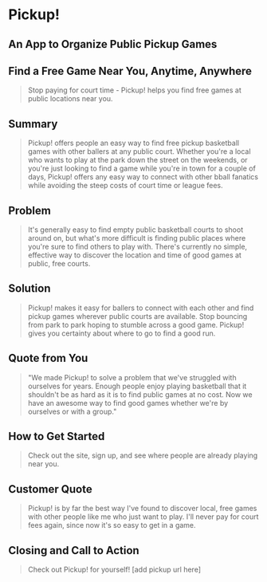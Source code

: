 # Pickup! #

<!-- 
> This material was originally posted [here](http://www.quora.com/What-is-Amazons-approach-to-product-development-and-product-management). It is reproduced here for posterities sake.

There is an approach called "working backwards" that is widely used at Amazon. They work backwards from the customer, rather than starting with an idea for a product and trying to bolt customers onto it. While working backwards can be applied to any specific product decision, using this approach is especially important when developing new products or features.

For new initiatives a product manager typically starts by writing an internal press release announcing the finished product. The target audience for the press release is the new/updated product's customers, which can be retail customers or internal users of a tool or technology. Internal press releases are centered around the customer problem, how current solutions (internal or external) fail, and how the new product will blow away existing solutions.

If the benefits listed don't sound very interesting or exciting to customers, then perhaps they're not (and shouldn't be built). Instead, the product manager should keep iterating on the press release until they've come up with benefits that actually sound like benefits. Iterating on a press release is a lot less expensive than iterating on the product itself (and quicker!).

If the press release is more than a page and a half, it is probably too long. Keep it simple. 3-4 sentences for most paragraphs. Cut out the fat. Don't make it into a spec. You can accompany the press release with a FAQ that answers all of the other business or execution questions so the press release can stay focused on what the customer gets. My rule of thumb is that if the press release is hard to write, then the product is probably going to suck. Keep working at it until the outline for each paragraph flows. 

Oh, and I also like to write press-releases in what I call "Oprah-speak" for mainstream consumer products. Imagine you're sitting on Oprah's couch and have just explained the product to her, and then you listen as she explains it to her audience. That's "Oprah-speak", not "Geek-speak".

Once the project moves into development, the press release can be used as a touchstone; a guiding light. The product team can ask themselves, "Are we building what is in the press release?" If they find they're spending time building things that aren't in the press release (overbuilding), they need to ask themselves why. This keeps product development focused on achieving the customer benefits and not building extraneous stuff that takes longer to build, takes resources to maintain, and doesn't provide real customer benefit (at least not enough to warrant inclusion in the press release).
 -->
 
## An App to Organize Public Pickup Games ##
<!-- > Name the product in a way the reader (i.e. your target customers) will understand. -->

## Find a Free Game Near You, Anytime, Anywhere ##
  > Stop paying for court time - Pickup! helps you find free games at public locations near you. 

<!-- > Describe who the market for the product is and what benefit they get. One sentence only underneath the title. -->

## Summary ##
<!-- > Give a summary of the product and the benefit. Assume the reader will not read anything else so make this paragraph good. -->
  > Pickup! offers people an easy way to find free pickup basketball games with other ballers at any public court. Whether you're a local who wants to play at the park down the street on the weekends, or you're just looking to find a game while you're in town for a couple of days, Pickup! offers any easy way to connect with other bball fanatics while avoiding the steep costs of court time or league fees. 


## Problem ##
<!-- > Describe the problem your product solves. -->
  > It's generally easy to find empty public basketball courts to shoot around on, but what's more difficult is finding public places where you're sure to find others to play with. There's currently no simple, effective way to discover the location and time of good games at public, free courts. 

## Solution ##
<!-- > Describe how your product elegantly solves the problem. -->
  > Pickup! makes it easy for ballers to connect with each other and find pickup games wherever public courts are available. Stop bouncing from park to park hoping to stumble across a good game. Pickup! gives you certainty about where to go to find a good run. 

## Quote from You ##
<!-- > A quote from a spokesperson in your company. -->
 > "We made Pickup! to solve a problem that we've struggled with ourselves for years. Enough people enjoy playing  basketball that it shouldn't be as hard as it is to find public games at no cost. Now we have an awesome way to find good games whether we're by ourselves or with a group."

## How to Get Started ##
<!-- > Describe how easy it is to get started. -->
  > Check out the site, sign up, and see where people are already playing near you. 

## Customer Quote ##
<!-- > Provide a quote from a hypothetical customer that describes how they experienced the benefit. -->
  > Pickup! is by far the best way I've found to discover local, free games with other people like me who just want to play. I'll never pay for court fees again, since now it's so easy to get in a game. 

## Closing and Call to Action ##
<!-- > Wrap it up and give pointers where the reader should go next. -->
  > Check out Pickup! for yourself! [add pickup url here]
